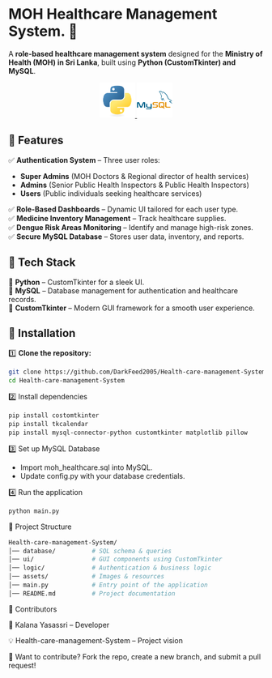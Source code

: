 # MOH Healthcare Management System. 🏥  

A **role-based healthcare management system** designed for the **Ministry of Health (MOH) in Sri Lanka**, built using **Python (CustomTkinter) and MySQL**.

<p align="center">
<a href="https://www.python.org" target="_blank" rel="noreferrer"> <img src="https://raw.githubusercontent.com/devicons/devicon/master/icons/python/python-original.svg" alt="python" width="70" height="70"/> </a>
<a href="https://www.mysql.com/" target="_blank" rel="noreferrer"> <img src="https://raw.githubusercontent.com/devicons/devicon/master/icons/mysql/mysql-original-wordmark.svg" alt="mysql" width="70" height="70"/> </a>
</p>

## 🔹 Features  
✅ **Authentication System** – Three user roles:  
   - **Super Admins** (MOH Doctors & Regional director of health services)  
   - **Admins** (Senior Public Health Inspectors & Public Health Inspectors)  
   - **Users** (Public individuals seeking healthcare services)  

✅ **Role-Based Dashboards** – Dynamic UI tailored for each user type.  
✅ **Medicine Inventory Management** – Track healthcare supplies.  
✅ **Dengue Risk Areas Monitoring** – Identify and manage high-risk zones.  
✅ **Secure MySQL Database** – Stores user data, inventory, and reports.  

## 📌 Tech Stack  
🔹 **Python** – CustomTkinter for a sleek UI.  
🔹 **MySQL** – Database management for authentication and healthcare records.  
🔹 **CustomTkinter** – Modern GUI framework for a smooth user experience.  

## 🚀 Installation  
1️⃣ **Clone the repository:**  
   ```bash
   git clone https://github.com/DarkFeed2005/Health-care-management-System.git
   cd Health-care-management-System
```

2️⃣ Install dependencies
```bash
pip install costomtkinter
pip install tkcalendar
pip install mysql-connector-python customtkinter matplotlib pillow
```
3️⃣ Set up MySQL Database

- Import moh_healthcare.sql into MySQL.
- Update config.py with your database credentials.
  
4️⃣ Run the application
```bash
python main.py
```
📂 Project Structure
```bash
Health-care-management-System/
│── database/          # SQL schema & queries  
│── ui/                # GUI components using CustomTkinter  
│── logic/             # Authentication & business logic  
│── assets/            # Images & resources  
│── main.py            # Entry point of the application  
│── README.md          # Project documentation  
```

📢 Contributors

👤 Kalana Yasassri – Developer

💡 Health-care-management-System – Project vision

📩 Want to contribute? Fork the repo, create a new branch, and submit a pull request!




